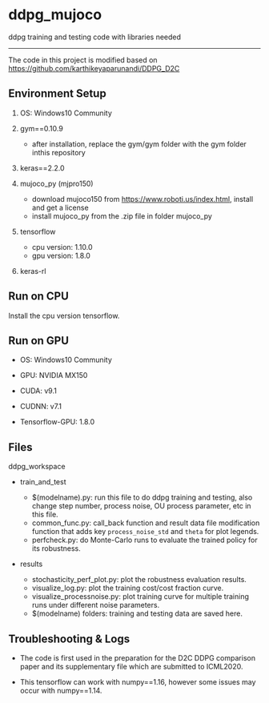 # ddpg_mujoco
ddpg training and testing code with libraries needed

------
The code in this project is modified based on https://github.com/karthikeyaparunandi/DDPG_D2C

## Environment Setup
1. OS: Windows10 Community

2. gym==0.10.9
   - after installation, replace the gym/gym folder with the gym folder inthis repository

3. keras==2.2.0

4. mujoco_py (mjpro150)
   - download mujoco150 from https://www.roboti.us/index.html, install and get a license
   - install mujoco_py from the .zip file in folder mujoco_py

5. tensorflow
   - cpu version: 1.10.0
   - gpu version: 1.8.0

6. keras-rl

## Run on CPU
Install the cpu version tensorflow.

## Run on GPU
- OS: Windows10 Community

- GPU: NVIDIA MX150

- CUDA: v9.1

- CUDNN: v7.1

- Tensorflow-GPU: 1.8.0

## Files
ddpg_workspace

- train_and_test
  - $(modelname).py: run this file to do ddpg training and testing, also change step number, process noise, OU process parameter, etc in this file.
  - common_func.py: call_back function and result data file modification function that adds key `process_noise_std` and `theta` for plot legends.
  - perfcheck.py: do Monte-Carlo runs to evaluate the trained policy for its robustness.

- results
  - stochasticity_perf_plot.py: plot the robustness evaluation results.
  - visualize_log.py: plot the training cost/cost fraction curve.
  - visualize_processnoise.py: plot training curve for multiple training runs under different noise parameters.
  - $(modelname) folders: training and testing data are saved here.

## Troubleshooting & Logs
- The code is first used in the preparation for the D2C DDPG comparison paper and its supplementary file which are submitted to ICML2020.

- This tensorflow can work with numpy==1.16, however some issues may occur with numpy==1.14.